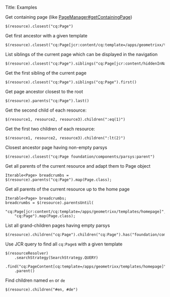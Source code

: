 Title: Examples

Get containing page (like [PageManager#getContainingPage](https://docs.adobe.com/docs/en/aem/6-3/develop/ref/javadoc/com/day/cq/wcm/api/PageManager.html#getContainingPage(org.apache.sling.api.resource.Resource)))

    $(resource).closest("cq:Page")

Get first ancestor with a given template

    $(resource).closest("cq:Page[jcr:content/cq:template=/apps/geometrixx/templates/homepage]")

List siblings of the current page which can be displayed in the navigation

    $(resource).closest("cq:Page").siblings("cq:Page[jcr:content/hiddenInNav=false]")

Get the first sibling of the current page

    $(resource).closest("cq:Page").siblings("cq:Page").first()

Get page ancestor closest to the root

    $(resource).parents("cq:Page").last()

Get the second child of each resource:

    $(resource1, resource2, resource3).children(":eq(1)")

Get the first two children of each resource:

    $(resource1, resource2, resource3).children(":lt(2)")

Closest ancestor page having non-empty parsys

    $(resource).closest("cq:Page foundation/components/parsys:parent")

Get all parents of the current resource and adapt them to Page object

    Iterable<Page> breadcrumbs = $(resource).parents("cq:Page").map(Page.class);

Get all parents of the current resource up to the home page

    Iterable<Page> breadcrumbs;
    breadcrumbs = $(resource).parentsUntil(
        "cq:Page[jcr:content/cq:template=/apps/geometrixx/templates/homepage]",
        "cq:Page").map(Page.class);

List all grand-children pages having empty parsys

    $(resource).children("cq:Page").children("cq:Page").has("foundation/components/parsys:empty)

Use JCR query to find all `cq:Page`s with a given template

    $(resourceResolver)
        .searchStrategy(SearchStrategy.QUERY)
        .find("cq:PageContent[cq:template=/apps/geometrixx/templates/homepage]")
        .parent()

Find children named `en` or `de`

    $(resource).children("#en, #de")

